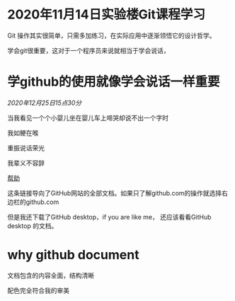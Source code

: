 # 2020年11月14日实验楼Git课程学习
Git 操作其实很简单，只需多加练习，在实际应用中逐渐领悟它的设计哲学。

学会git很重要，这对于一个程序员来说就相当于学会说话，

# 学github的使用就像学会说话一样重要
*2020年12月25日15点30分*

当我看见一个个小婴儿坐在婴儿车上啼哭却说不出一个字时

我如鲠在喉

重振说话荣光

我辈义不容辞

[帮助](https://docs.github.com/en "GitHub帮助")

这条链接导向了GitHub网站的全部文档。如果只了解github.com的操作就选择右边栏的github.com

但是我还下载了GitHub desktop，if you are like me， 还应该看看GitHub desktop 的文档。

# why github document
文档包含的内容全面，结构清晰

配色完全符合我的审美
